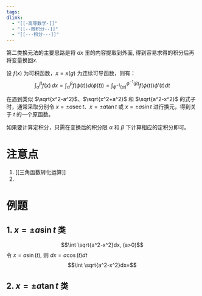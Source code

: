 ```yaml
---
tags: 
dlink:
  - "[[-高等数学-]]"
  - "[[--微积分--]]"
  - "[[---积分---]]"
---
```

第二类换元法的主要思路是将 $dx$ 里的内容提取到外面, 得到容易求得的积分后再将变量换回$x$. 

设 $f(x)$ 为可积函数，$x = x(g)$ 为连续可导函数，则有：
$$
\int_\alpha^\beta f(x) \, dx = \int_\alpha^\beta f(\phi(t))d(\phi(t)) = \int_{\phi^{-1}(\alpha)}^{\phi^{-1}(\beta)} f(\phi(t)) \phi\prime(t) dt
$$

在遇到类似 $\sqrt{x^2-a^2}$、$\sqrt{x^2+a^2}$ 和 $\sqrt{a^2-x^2}$ 的式子时，通常采取分别令 $x = \pm a \sec t$、$x = \pm a \tan t$ 或 $x = \pm a \sin t$ 进行换元，得到关于 $t$ 的一个原函数。

如果要计算定积分，只需在变换后的积分限 $\alpha$ 和 $\beta$ 下计算相应的定积分即可。


# 注意点
1. [[三角函数转化运算]]
2. 

# 例题
## 1. $x = \pm a \sin t$ 类
$$\int \sqrt{a^2-x^2}dx, (a>0)$$
令 $x=a\sin(t)$, 则 $dx=a\cos(t)dt$ 
$$\int \sqrt{a^2-x^2}dx=$$

## 2. $x = \pm a \tan t$ 类
